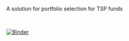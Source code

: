 A solution for portfolio selection for TSP funds 

<br />

[![Binder](https://mybinder.org/badge.svg)](https://mybinder.org/v2/gh/Rhadadi/portfolio-selection/master?filepath=https%3A%2F%2Fgithub.com%2FRhadadi%2Fportfolio-selection%2Fblob%2Fmaster%2FTSP_Portfolio_Selection.ipynb)


